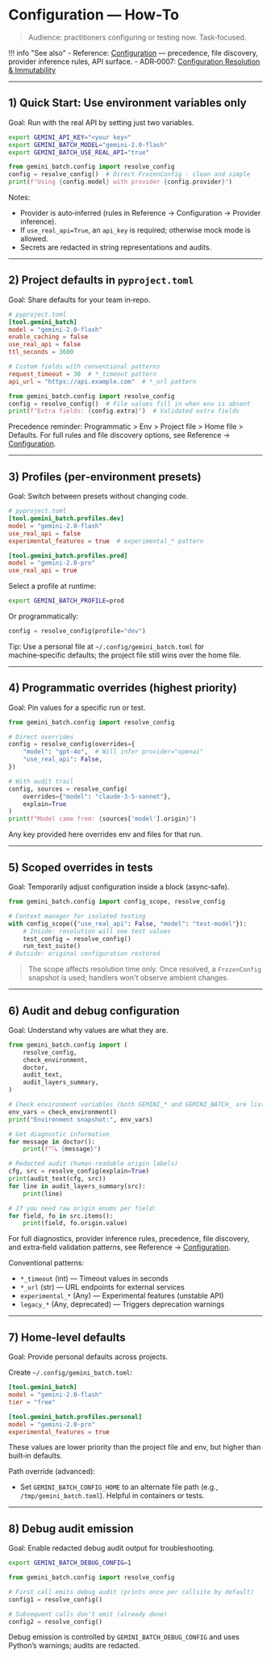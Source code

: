 # Configuration — How‑To

> Audience: practitioners configuring or testing now. Task‑focused.

!!! info "See also"
    - Reference: [Configuration](../reference/configuration.md) — precedence, file discovery, provider inference rules, API surface.
    - ADR‑0007: [Configuration Resolution & Immutability](../explanation/decisions/ADR-0007-configuration.md)

---

## 1) Quick Start: Use environment variables only

Goal: Run with the real API by setting just two variables.

```bash
export GEMINI_API_KEY="<your key>"
export GEMINI_BATCH_MODEL="gemini-2.0-flash"
export GEMINI_BATCH_USE_REAL_API="true"
```

```python
from gemini_batch.config import resolve_config
config = resolve_config()  # Direct FrozenConfig - clean and simple
print(f"Using {config.model} with provider {config.provider}")
```

Notes:

- Provider is auto‑inferred (rules in Reference → Configuration → Provider inference).
- If `use_real_api=True`, an `api_key` is required; otherwise mock mode is allowed.
- Secrets are redacted in string representations and audits.

---

## 2) Project defaults in `pyproject.toml`

Goal: Share defaults for your team in‑repo.

```toml
# pyproject.toml
[tool.gemini_batch]
model = "gemini-2.0-flash"
enable_caching = false
use_real_api = false
ttl_seconds = 3600

# Custom fields with conventional patterns
request_timeout = 30  # *_timeout pattern
api_url = "https://api.example.com"  # *_url pattern
```

```python
from gemini_batch.config import resolve_config
config = resolve_config()  # File values fill in when env is absent
print(f"Extra fields: {config.extra}")  # Validated extra fields
```

Precedence reminder: Programmatic > Env > Project file > Home file > Defaults. For full rules and file discovery options, see Reference → [Configuration](../reference/configuration.md).

---

## 3) Profiles (per‑environment presets)

Goal: Switch between presets without changing code.

```toml
# pyproject.toml
[tool.gemini_batch.profiles.dev]
model = "gemini-2.0-flash"
use_real_api = false
experimental_features = true  # experimental_* pattern

[tool.gemini_batch.profiles.prod]
model = "gemini-2.0-pro"
use_real_api = true
```

Select a profile at runtime:

```bash
export GEMINI_BATCH_PROFILE=prod
```

Or programmatically:

```python
config = resolve_config(profile="dev")
```

Tip: Use a personal file at `~/.config/gemini_batch.toml` for machine‑specific defaults; the project file still wins over the home file.

---

## 4) Programmatic overrides (highest priority)

Goal: Pin values for a specific run or test.

```python
from gemini_batch.config import resolve_config

# Direct overrides
config = resolve_config(overrides={
    "model": "gpt-4o",  # Will infer provider="openai"
    "use_real_api": False,
})

# With audit trail
config, sources = resolve_config(
    overrides={"model": "claude-3-5-sonnet"},
    explain=True
)
print(f"Model came from: {sources['model'].origin}")
```

Any key provided here overrides env and files for that run.

---

## 5) Scoped overrides in tests

Goal: Temporarily adjust configuration inside a block (async‑safe).

```python
from gemini_batch.config import config_scope, resolve_config

# Context manager for isolated testing
with config_scope({"use_real_api": False, "model": "test-model"}):
    # Inside: resolution will see test values
    test_config = resolve_config()
    run_test_suite()
# Outside: original configuration restored
```

> The scope affects resolution time only. Once resolved, a `FrozenConfig` snapshot is used; handlers won't observe ambient changes.

---

## 6) Audit and debug configuration

Goal: Understand why values are what they are.

```python
from gemini_batch.config import (
    resolve_config,
    check_environment,
    doctor,
    audit_text,
    audit_layers_summary,
)

# Check environment variables (both GEMINI_* and GEMINI_BATCH_ are listed; secrets redacted)
env_vars = check_environment()
print("Environment snapshot:", env_vars)

# Get diagnostic information
for message in doctor():
    print(f"🔍 {message}")

# Redacted audit (human-readable origin labels)
cfg, src = resolve_config(explain=True)
print(audit_text(cfg, src))
for line in audit_layers_summary(src):
    print(line)

# If you need raw origin enums per field:
for field, fo in src.items():
    print(field, fo.origin.value)
```

For full diagnostics, provider inference rules, precedence, file discovery, and extra‑field validation patterns, see Reference → [Configuration](../reference/configuration.md).

Conventional patterns:

- `*_timeout` (int) — Timeout values in seconds
- `*_url` (str) — URL endpoints for external services
- `experimental_*` (Any) — Experimental features (unstable API)
- `legacy_*` (Any, deprecated) — Triggers deprecation warnings

---

## 7) Home‑level defaults

Goal: Provide personal defaults across projects.

Create `~/.config/gemini_batch.toml`:

```toml
[tool.gemini_batch]
model = "gemini-2.0-flash"
tier = "free"

[tool.gemini_batch.profiles.personal]
model = "gemini-2.0-pro"
experimental_features = true
```

These values are lower priority than the project file and env, but higher than built‑in defaults.

Path override (advanced):

- Set `GEMINI_BATCH_CONFIG_HOME` to an alternate file path (e.g., `/tmp/gemini_batch.toml`). Helpful in containers or tests.

---

## 8) Debug audit emission

Goal: Enable redacted debug audit output for troubleshooting.

```bash
export GEMINI_BATCH_DEBUG_CONFIG=1
```

```python
from gemini_batch.config import resolve_config

# First call emits debug audit (prints once per callsite by default)
config1 = resolve_config()

# Subsequent calls don't emit (already done)
config2 = resolve_config()
```

Debug emission is controlled by `GEMINI_BATCH_DEBUG_CONFIG` and uses Python’s warnings; audits are redacted.

